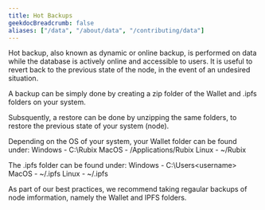 ```yaml
---
title: Hot Backups
geekdocBreadcrumb: false
aliases: ["/data", "/about/data", "/contributing/data"]
---
```


Hot backup, also known as dynamic or online backup, is performed on data while the database is actively online and accessible to users. It is useful to revert back to the previous state of the node, in the event of an undesired situation.

A backup can be simply done by creating a zip folder of the Wallet and .ipfs folders on your system.

Subsquently, a restore can be done by unzipping the same folders, to restore the previous state of your system (node).

Depending on the OS of your system, your Wallet folder can be found under:
Windows - C:\Rubix
MacOS   - /Applications/Rubix
Linux   - ~/Rubix

The .ipfs folder can be found under:
Windows - C:\Users\<username>
MacOS   - ~/.ipfs
Linux   - ~/.ipfs


As part of our best practices, we recommend taking regaular backups of node imformation, namely the Wallet and IPFS folders.

<!--
<img src = "">

<blockquote class="Rubix-tweet"><p lang="en" dir="ltr">
{{<figure src="../static/images/shajiRock.gif" >}}
One Small Quote</p>&mdash; Core Blockchain Engineer (@aipcShaji) <a href="https://Rubix.com/bwatchexample/status/1353736772459532293?ref_src=twsrc%5Etfw">January 25, 2021</a></blockquote> <script async src="https://platform.Rubix.com/widgets.js" charset="utf-8"></script>

If you have questions or feedback, please DM us at [@rubixchain](http://twitter.com/rubixChain).



<br>

{{< hint info >}}

### What happens when the mining level upgrades?

Credits required to mine a RBT doubles every time the mining level increases. For example, if a node requires 32 credits to mine a RBT in level 3, then the next level requires 64 credits to mine a RBT in level 4. Hence it is reccomended to mine RBT as soon as the required credits are accumulated.

{{< expand "How to know the current level?" >}}

**Oracle:**

- Network is currently mining in `level 4` - reached on `5 th march 2022`

{{< / expand >}}
{{< / hint >}}

-->

